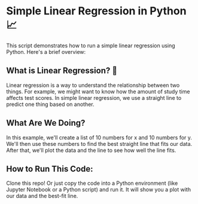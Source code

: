 # Simple Linear Regression in Python 📈
This script demonstrates how to run a simple linear regression using Python. Here's a brief overview:

## What is Linear Regression? 🤔
Linear regression is a way to understand the relationship between two things. For example, we might want to know how the amount of study time affects test scores. In simple linear regression, we use a straight line to predict one thing based on another.

## What Are We Doing?
In this example, we'll create a list of 10 numbers for x and 10 numbers for y. We'll then use these numbers to find the best straight line that fits our data. After that, we'll plot the data and the line to see how well the line fits.

## How to Run This Code:
Clone this repo! Or just copy the code into a Python environment (like Jupyter Notebook or a Python script) and run it. It will show you a plot with our data and the best-fit line.